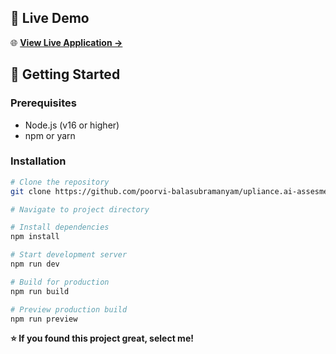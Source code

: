 ## 🎯 Live Demo

🌐 **[View Live Application →](https://upliance-ai-assesment.vercel.app)**



## 🚀 Getting Started

### Prerequisites

- Node.js (v16 or higher)
- npm or yarn

### Installation

```bash
# Clone the repository
git clone https://github.com/poorvi-balasubramanyam/upliance.ai-assesment.git

# Navigate to project directory

# Install dependencies
npm install

# Start development server
npm run dev

# Build for production
npm run build

# Preview production build
npm run preview
```

**⭐ If you found this project great, select me!** 